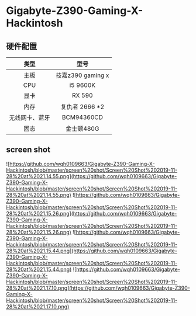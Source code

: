 # Gigabyte-Z390-Gaming-X-Hackintosh
## 硬件配置
| 类型 | 型号 |
| :----:| :----:|
| 主板 | 技嘉z390 gaming x |
| CPU | i5 9600K |
| 显卡 | RX 590 |
| 内存 | 复仇者 2666 *2 |
| 无线网卡、蓝牙 | BCM94360CD |
| 固态 | 金士顿480G |
## screen shot
![https://github.com/wqh0109663/Gigabyte-Z390-Gaming-X-Hackintosh/blob/master/screen%20shot/Screen%20Shot%202019-11-28%20at%2021.14.55.png](https://github.com/wqh0109663/Gigabyte-Z390-Gaming-X-Hackintosh/blob/master/screen%20shot/Screen%20Shot%202019-11-28%20at%2021.14.55.png)
![https://github.com/wqh0109663/Gigabyte-Z390-Gaming-X-Hackintosh/blob/master/screen%20shot/Screen%20Shot%202019-11-28%20at%2021.15.26.png](https://github.com/wqh0109663/Gigabyte-Z390-Gaming-X-Hackintosh/blob/master/screen%20shot/Screen%20Shot%202019-11-28%20at%2021.15.26.png)
![https://github.com/wqh0109663/Gigabyte-Z390-Gaming-X-Hackintosh/blob/master/screen%20shot/Screen%20Shot%202019-11-28%20at%2021.15.44.png](https://github.com/wqh0109663/Gigabyte-Z390-Gaming-X-Hackintosh/blob/master/screen%20shot/Screen%20Shot%202019-11-28%20at%2021.15.44.png)
![https://github.com/wqh0109663/Gigabyte-Z390-Gaming-X-Hackintosh/blob/master/screen%20shot/Screen%20Shot%202019-11-28%20at%2021.17.10.png](https://github.com/wqh0109663/Gigabyte-Z390-Gaming-X-Hackintosh/blob/master/screen%20shot/Screen%20Shot%202019-11-28%20at%2021.17.10.png)

